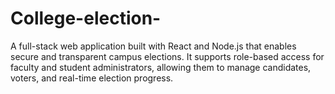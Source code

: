 # College-election-
A full-stack web application built with React and Node.js that enables secure and transparent campus elections. It supports role-based access for faculty and student administrators, allowing them to manage candidates, voters, and real-time election progress.

